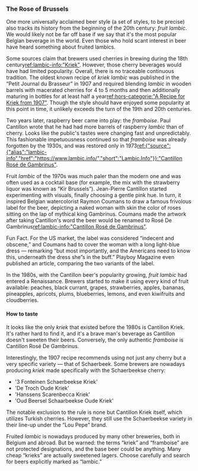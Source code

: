 ### The Rose of Brussels

One more universally acclaimed beer style (a set of styles, to be precise) also tracks its history from the beginning of the 20th century: *fruit lambic*. We would likely not be far off base if we say that it's the most popular Belgian beverage in the world. Even those who hold scant interest in beer have heard something about fruited lambics.

Some sources claim that brewers used cherries in brewing during the 18th century[ref:lambic-info:"Kriek"](https://www.lambic.info/Kriek). However, those cherry beverages would have had limited popularity. Overall, there is no traceable continuous tradition. The oldest known recipe of *kriek lambic* was published in the “Petit Journal du Brasseur” in 1907 and required blending *lambic* in wooden barrels with macerated cherries for 4 to 5 months and then additionally maturing in bottles for at least half a year[ref:hors-categorie:"A Recipe for Kriek from 1907"](http://www.horscategoriebrewing.com/2018/10/a-recipe-for-kriek-from-1907.html). Though the style should have enjoyed some popularity at this point in time, it unlikely exceeds the turn of the 19th and 20th centuries.

Two years later, raspberry beer came into play: the *framboise*. Paul Cantillon wrote that he had had more barrels of raspberry *lambic* than of cherry. Looks like the public's tastes were changing fast and unpredictably. This fashionable impetuousness continued so that *framboise* was already forgotten by the 1930s, and was restored only in 1973[ref:{"source":{"alias":"lambic-info","href":"https://www.lambic.info/","short":"Lambic.Info"}}:"Cantillon Rosé de Gambrinus"](https://www.lambic.info/Cantillon_Ros%C3%A9_de_Gambrinus).

Fruit *lambic* of the 1970s was much paler than the modern one and was often used as a cocktail base (for example, the mix with the strawberry liquor was known as “Kir Brussels”). Jean-Pierre Cantillon started experimenting with visuals, finally choosing  a gentle pink hue. In turn, it inspired Belgian watercolorist Raymon Coumans to draw a famous frivolous label for the beer, depicting a naked woman with skin the color of roses sitting on the lap of mythical king Gambrinus. Coumans made the artwork after taking Cantillon's word the beer would be renamed to Rosé De Gambrinus[ref:lambic-info:"Cantillon Rosé de Gambrinus"](https://www.lambic.info/Cantillon_Ros%C3%A9_de_Gambrinus).

Fun Fact. For the US market, the label was considered “indecent and obscene,” and Coumans had to cover the woman with a long light-blue dress — remarking “but most importantly, and the Americans need to know this, underneath the dress she”s in the buff.” Playboy Magazine even published an article, comparing the two variants of the label.

In the 1980s, with the Cantillon beer's popularity growing, *fruit lambic* had entered a Renaissance. Brewers started to make it using every kind of fruit available: peaches, black currant, grapes, strawberries, apples, bananas, pineapples, apricots, plums, blueberries, lemons, and even kiwifruits and cloudberries.

#### How to taste

It looks like the only *kriek* that existed before the 1980s is Cantillon Kriek. It's rather hard to find it, and it's a brave man's beverage as Cantillon doesn't sweeten their beers. Conversely, the only authentic *framboise* is Cantillon Rosé De Gambrinus.

Interestingly, the 1907 recipe recommends using not just any cherry but a very specific variety — that of Schaerbeek. Some brewers are nowadays producing *kriek* made specifically with the Schaerbeekse cherry:

  * '3 Fonteinen Schaerbeekse Kriek'
  * 'De Troch Oude Kriek'
  * 'Hanssens Scarenbecca Kriek'
  * 'Oud Beersel Schaarbeekse Oude Kriek'

The notable exclusion to the rule is none but Cantillon Kriek itself, which utilizes Turkish cherries. However, they still use the Schaerbeekse variety in their line-up under the “Lou Pepe” brand.

Fruited *lambic* is nowadays produced by many other breweries, both in Belgium and abroad. But be warned: the terms “kriek” and “framboise” are not protected designations, and the base beer could be anything. Many cheap “krieks” are actually sweetened lagers. Choose carefully and search for beers explicitly marked as “lambic.”